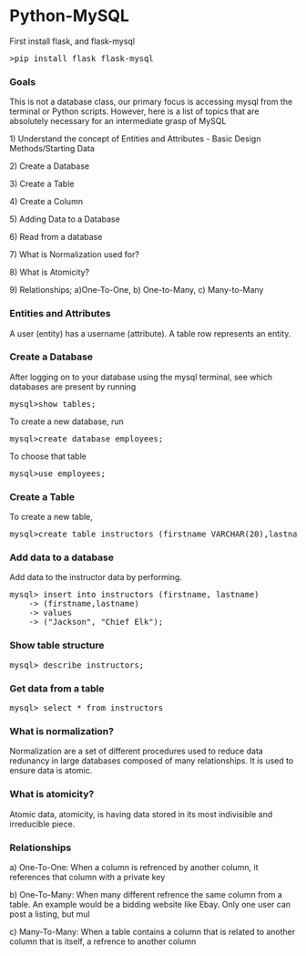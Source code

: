  <h1>Python-MySQL</h1>

<p>
	First install flask, and flask-mysql
</p>

<pre>
>pip install flask flask-mysql
</pre>

<h3>Goals</h3>

<p>
	This is not a database class, our primary focus is accessing mysql from the terminal or Python scripts.  However, here is a list of topics
	that are absolutely necessary for an intermediate grasp of MySQL 
</p>

<p>1) Understand the concept of Entities and Attributes - Basic Design Methods/Starting Data</p>
<p>2) Create a Database</p>
<p>3) Create a Table</p>
<p>4) Create a Column</p>
<p>5) Adding Data to a Database</p>
<p>6) Read from a database</p>
<p>7) What is Normalization used for?</p>
<p>8) What is Atomicity?</p>
<p>9) Relationships; a)One-To-One, b) One-to-Many, c) Many-to-Many</p>

<h3>Entities and Attributes</h3>

<p>
	A user (entity) has a username (attribute). A table row represents an entity.
</p>



<h3>Create a Database</h3>

<p>After logging on to your database using the mysql terminal, see which databases are present by running</p>

<pre>
mysql>show tables;
</pre>

<p>
	To create a new database, run
</p>

<pre>
mysql>create database employees;
</pre>

<p>
To choose that table
</p>

<pre>
mysql>use employees;
</pre>

<h3>Create a Table</h3>

<p>
	To create a new table,
</p>

<pre>
mysql>create table instructors (firstname VARCHAR(20),lastname VARCHAR(20));
</pre>

<h3>Add data to a database</h3>

<p>
	Add data to the instructor data by performing.
</p>

<pre>
mysql> insert into instructors (firstname, lastname)
	-> (firstname,lastname)
	-> values
	-> ("Jackson", "Chief Elk");
</pre>

<h3>Show table structure</h3>

<pre>
mysql> describe instructors;
</pre>


<h3>Get data from a table</h3>

<pre>
mysql> select * from instructors
</pre>



<h3>What is normalization?</h3>

<p>
	Normalization are a set of different procedures used to reduce
	data redunancy in large databases composed of many relationships.  It is used to ensure data 
	is atomic.
</p>


<h3>What is atomicity?</h3>

<p>
	Atomic data, atomicity, is having data stored in its most indivisible and irreducible piece.
</p>

<h3>Relationships</h3>

<p>
a) One-To-One: When a column is refrenced by another column, it references that column with a private key
</p>

<p>
b) One-To-Many: When many different refrence the same column from a table. An example would be a bidding website like Ebay. Only one user can post a listing, but mul 	
</p>

<p>
c) Many-To-Many: When a table contains a column that is related to another column that is itself, a refrence to another column
</p>

